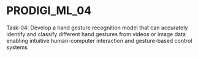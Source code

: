 # PRODIGI_ML_04
Task-04: Develop a hand gesture recognition model that can accurately identify and classify different hand gestures from videos or image data enabling intuitive human-computer interaction and gesture-based control systems
